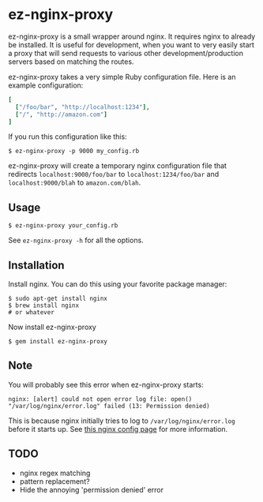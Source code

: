 # ez-nginx-proxy

ez-nginx-proxy is a small wrapper around nginx. It requires nginx to already be installed. It is useful for
development, when you want to very easily start a proxy that will send requests to various other
development/production servers based on matching the routes.

ez-nginx-proxy takes a very simple Ruby configuration file. Here is an example configuration:

``` ruby
[
  ["/foo/bar", "http://localhost:1234"],
  ["/", "http://amazon.com"]
]
```

If you run this configuration like this:

    $ ez-nginx-proxy -p 9000 my_config.rb

ez-nginx-proxy will create a temporary nginx configuration file that redirects `localhost:9000/foo/bar` to
`localhost:1234/foo/bar` and `localhost:9000/blah` to `amazon.com/blah`.

## Usage

    $ ez-nginx-proxy your_config.rb

See `ez-nginx-proxy -h` for all the options.

## Installation

Install nginx. You can do this using your favorite package manager:

    $ sudo apt-get install nginx
    $ brew install nginx
    # or whatever

Now install ez-nginx-proxy

    $ gem install ez-nginx-proxy

## Note

You will probably see this error when ez-nginx-proxy starts:

    nginx: [alert] could not open error log file: open() "/var/log/nginx/error.log" failed (13: Permission denied)

This is because nginx initially tries to log to `/var/log/nginx/error.log` before it starts up. See [this
nginx config page](http://wiki.nginx.org/CoreModule#error_log) for more information.


## TODO

* nginx regex matching
* pattern replacement?
* Hide the annoying 'permission denied' error
